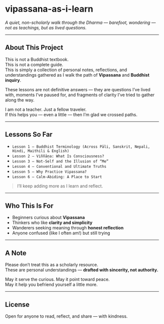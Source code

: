 # vipassana-as-i-learn

*A quiet, non-scholarly walk through the Dharma — barefoot, wondering — not as teachings, but as lived questions.*

---

## About This Project

This is not a Buddhist textbook.  
This is not a complete guide.  
This is simply a collection of personal notes, reflections, and understandings gathered as I walk the path of **Vipassana** and **Buddhist inquiry**.

These lessons are not definitive answers — they are questions I’ve lived with, moments I’ve paused for, and fragments of clarity I’ve tried to gather along the way.

I am not a teacher. Just a fellow traveler.  
If this helps you — even a little — then I’m glad we crossed paths.

---

## Lessons So Far

- `Lesson 1 — Buddhist Terminology (Across Pāli, Sanskrit, Nepali, Hindi, Maithili & English)`
- `Lesson 2 — Viññāṇa: What Is Consciousness?`
- `Lesson 3 — Not-Self and the Illusion of “Me”`
- `Lesson 4 — Conventional and Ultimate Truths`
- `Lesson 5 — Why Practice Vipassana?`
- `Lesson 6 — Calm-Abiding: A Place to Start`

> I’ll keep adding more as I learn and reflect.

---

## Who This Is For

- Beginners curious about **Vipassana**
- Thinkers who like **clarity and simplicity**
- Wanderers seeking meaning through **honest reflection**
- Anyone confused (like I often am!) but still trying

---

## A Note

Please don’t treat this as a scholarly resource.  
These are personal understandings — **drafted with sincerity, not authority.**

May it serve the curious. May it point toward peace.  
May it help you befriend yourself a little more.

---

## License

Open for anyone to read, reflect, and share — with kindness.
